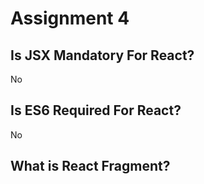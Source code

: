 # Assignment 4
## Is JSX Mandatory For React?
No

## Is ES6 Required For React? 
No

## What is React Fragment?
